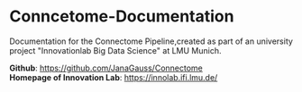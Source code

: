 # Conncetome-Documentation

Documentation for the Connectome Pipeline,created as part of an university project "Innovationlab Big Data Science" at LMU Munich. 

**Github**: https://github.com/JanaGauss/Connectome
<br/>
**Homepage of Innovation Lab**: https://innolab.ifi.lmu.de/
